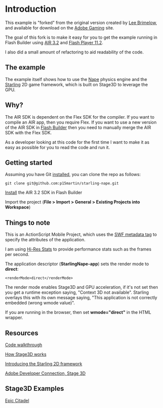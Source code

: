 Introduction
============

This example is "forked" from the original version created by [Lee Brimelow](leebrimelow.com), and available for download on the [Adobe Gaming](http://gaming.adobe.com/getstarted/) site.

The goal of this fork is to make it easy for you to get the example running in Flash Builder using [AIR 3.2](http://labs.adobe.com/technologies/flashplatformruntimes/air3-2/) and [Flash Player 11.2](http://labs.adobe.com/technologies/flashplatformruntimes/flashplayer11-2/).

I also did a small amount of refactoring to aid readability of the code.


The example
-----------

The example itself shows how to use the [Nape](http://deltaluca.me.uk/) physics engine and the [Starling](http://gamua.com/starling/) 2D game framework, which is built on Stage3D to leverage the GPU.


Why?
----

The AIR SDK is dependent on the Flex SDK for the compiler. If you want to compile an AIR app, then you require Flex. If you want to use a new version of the AIR SDK in [Flash Builder](http://adobe.com/go/flashbuilder) then you need to manually merge the AIR SDK with the Flex SDK.

As a developer looking at this code for the first time I want to make it as easy as possible for you to read the code and run it.


Getting started
---------------

Assuming you have Git [installed](http://git-scm.com/), you can clone the repo as follows:

	git clone git@github.com:p15martin/starling-nape.git

[Install](https://github.com/p15martin/air-sdk-3_2) the AIR 3.2 SDK in Flash Builder

Import the project (**File > Import > General > Existing Projects into Workspace**)


Things to note
--------------

This is an ActionScript Mobile Project, which uses the [SWF metadata tag](http://adobe.ly/xjPzbz) to specify the attributes of the application.

I am using [Hi-Res Stats](https://github.com/mrdoob/Hi-ReS-Stats) to provide performance stats such as the frames per second.

The application descriptor (**StarlingNape-app**) sets the render mode to **direct**:

	<renderMode>direct</renderMode>

The render mode enables Stage3D and GPU acceleration, if it's not set then you get a runtime exception saying, "Context 3D not available". Starling overlays this with its own message saying, "This application is not correctly embedded (wrong wmode value)".

If you are running in the browser, then set **wmode="direct"** in the HTML wrapper.


Resources
---------

[Code walkthrough](http://gotoandlearn.com/play.php?id=157)

[How Stage3D works](http://www.adobe.com/devnet/flashplayer/articles/how-stage3d-works.html)

[Introducing the Starling 2D framework](http://www.adobe.com/devnet/flashplayer/articles/introducing_Starling.html)

[Adobe Developer Connection, Stage 3D](http://www.adobe.com/devnet/flashplayer/stage3d.html)


Stage3D Examples
----------------

[Epic Citadel](http://www.unrealengine.com/flash/)